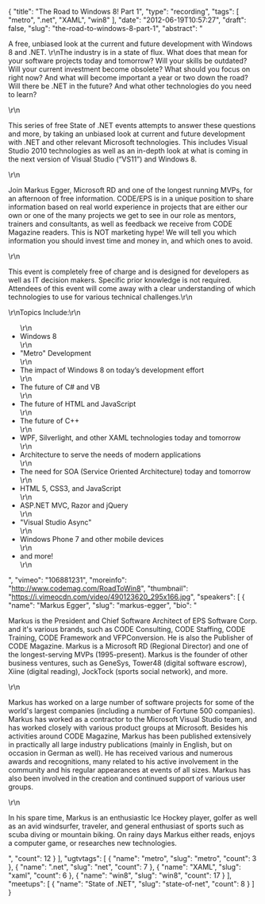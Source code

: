 {
  "title": "The Road to Windows 8! Part 1",
  "type": "recording",
  "tags": [
    "metro",
    ".net",
    "XAML",
    "win8"
  ],
  "date": "2012-06-19T10:57:27",
  "draft": false,
  "slug": "the-road-to-windows-8-part-1",
  "abstract": "<p>A free, unbiased look at the current and future development with Windows 8 and .NET. \r\nThe industry is in a state of flux. What does that mean for your software projects today and tomorrow? Will your skills be outdated? Will your current investment become obsolete? What should you focus on right now? And what will become important a year or two down the road? Will there be .NET in the future? And what other technologies do you need to learn?</p>\r\n<p>This series of free State of .NET events attempts to answer these questions and more, by taking an unbiased look at current and future development with .NET and other relevant Microsoft technologies. This includes Visual Studio 2010 technologies as well as an in-depth look at what is coming in the next version of Visual Studio (“VS11”) and Windows 8.</p>\r\n<p>Join Markus Egger, Microsoft RD and one of the longest running MVPs, for an afternoon of free information. CODE/EPS is in a unique position to share information based on real world experience in projects that are either our own or one of the many projects we get to see in our role as mentors, trainers and consultants, as well as feedback we receive from CODE Magazine readers. This is NOT marketing hype! We will tell you which information you should invest time and money in, and which ones to avoid.</p>\r\n<p>This event is completely free of charge and is designed for developers as well as IT decision makers. Specific prior knowledge is not required. Attendees of this event will come away with a clear understanding of which technologies to use for various technical challenges.\r\n</p>\r\nTopics Include:\r\n<ul>\r\n<li>Windows 8</li>\r\n<li>\"Metro\" Development</li>\r\n<li>The impact of Windows 8 on today’s development effort</li>\r\n<li>The future of C# and VB</li>\r\n<li>The future of HTML and JavaScript</li>\r\n<li>The future of C++</li>\r\n<li>WPF, Silverlight, and other XAML technologies today and tomorrow</li>\r\n<li>Architecture to serve the needs of modern applications</li>\r\n<li>The need for SOA (Service Oriented Architecture) today and tomorrow</li>\r\n<li>HTML 5, CSS3, and JavaScript</li>\r\n<li>ASP.NET MVC, Razor and jQuery</li>\r\n<li>\"Visual Studio Async\"</li>\r\n<li>Windows Phone 7 and other mobile devices</li>\r\n<li>and more!</li>\r\n</ul>",
  "vimeo": "106881231",
  "moreinfo": "http://www.codemag.com/RoadToWin8",
  "thumbnail": "https://i.vimeocdn.com/video/490123620_295x166.jpg",
  "speakers": [
    {
      "name": "Markus Egger",
      "slug": "markus-egger",
      "bio": "<p>Markus is the President and Chief Software Architect of EPS Software Corp. and it's various brands, such as CODE Consulting, CODE Staffing, CODE Training, CODE Framework and VFPConversion. He is also the Publisher of CODE Magazine. Markus is a Microsoft RD (Regional Director) and one of the longest-serving MVPs (1995-present). Markus is the founder of other business ventures, such as GeneSys, Tower48 (digital software escrow), Xiine (digital reading), JockTock (sports social network), and more.</p>\r\n<p>Markus has worked on a large number of software projects for some of the world's largest companies (including a number of Fortune 500 companies). Markus has worked as a contractor to the Microsoft Visual Studio team, and has worked closely with various product groups at Microsoft. Besides his activities around CODE Magazine, Markus has been published extensively in practically all large industry publications (mainly in English, but on occasion in German as well). He has received various and numerous awards and recognitions, many related to his active involvement in the community and his regular appearances at events of all sizes. Markus has also been involved in the creation and continued support of various user groups.</p>\r\n<p>In his spare time, Markus is an enthusiastic Ice Hockey player, golfer as well as an avid windsurfer, traveler, and general enthusiast of sports such as scuba diving or mountain biking. On rainy days Markus either reads, enjoys a computer game, or researches new technologies.</p>",
      "count": 12
    }
  ],
  "ugtvtags": [
    {
      "name": "metro",
      "slug": "metro",
      "count": 3
    },
    {
      "name": ".net",
      "slug": "net",
      "count": 7
    },
    {
      "name": "XAML",
      "slug": "xaml",
      "count": 6
    },
    {
      "name": "win8",
      "slug": "win8",
      "count": 17
    }
  ],
  "meetups": [
    {
      "name": "State of .NET",
      "slug": "state-of-net",
      "count": 8
    }
  ]
}